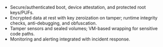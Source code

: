 - Secure/authenticated boot, device attestation, and protected root keys/PUFs.
- Encrypted data at rest with key zeroization on tamper; runtime integrity checks, anti-debugging, and obfuscation.
- Tamper sensors and sealed volumes; VM-based wrapping for sensitive code paths.
- Monitoring and alerting integrated with incident response.
